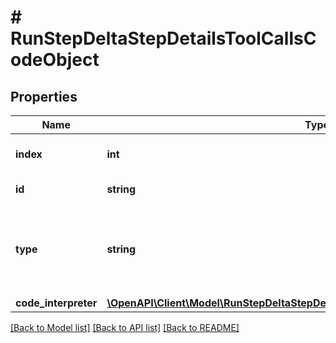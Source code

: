 # # RunStepDeltaStepDetailsToolCallsCodeObject

## Properties

Name | Type | Description | Notes
------------ | ------------- | ------------- | -------------
**index** | **int** | The index of the tool call in the tool calls array. |
**id** | **string** | The ID of the tool call. | [optional]
**type** | **string** | The type of tool call. This is always going to be &#x60;code_interpreter&#x60; for this type of tool call. |
**code_interpreter** | [**\OpenAPI\Client\Model\RunStepDeltaStepDetailsToolCallsCodeObjectCodeInterpreter**](RunStepDeltaStepDetailsToolCallsCodeObjectCodeInterpreter.md) |  | [optional]

[[Back to Model list]](../../README.md#models) [[Back to API list]](../../README.md#endpoints) [[Back to README]](../../README.md)
